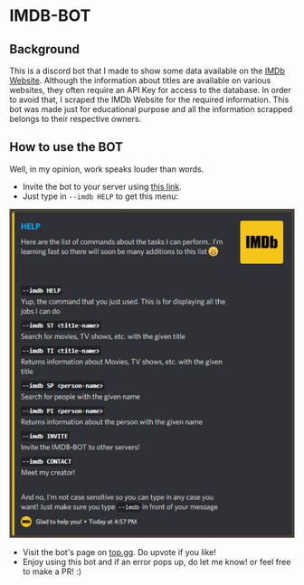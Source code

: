 # IMDB-BOT

## Background
This is a discord bot that I made to show some data available on the <a href="https://www.imdb.com/">IMDb Website</a>. Although the information about titles are available on various websites, they often require an API Key for access to the database. In order to avoid that, I scraped the IMDb Website for the required information. This bot was made just for educational purpose and all the information scrapped belongs to their respective owners.

## How to use the BOT
Well, in my opinion, work speaks louder than words.
- Invite the bot to your server using <a href="https://discord.com/oauth2/authorize?client_id=927080106151792730&scope=bot">this link</a>.
- Just type in ` --imdb HELP ` to get this menu:

![Help Menu](./img/help-menu.png)
- Visit the bot's page on <a href="https://top.gg/bot/927080106151792730">top.gg</a>. Do upvote if you like!
- Enjoy using this bot and if an error pops up, do let me know! or feel free to make a PR! :)